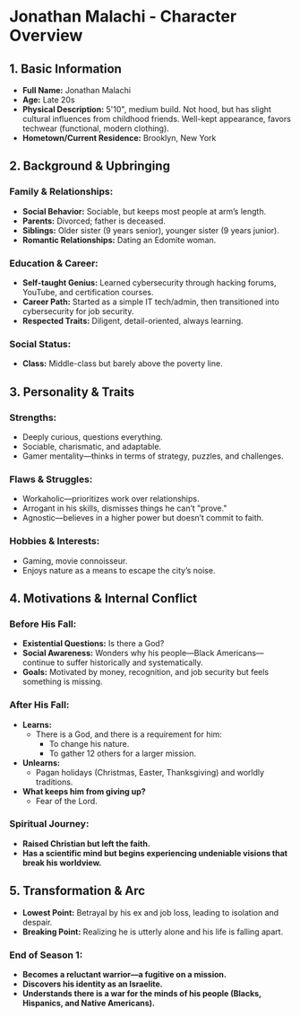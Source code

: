 # Jonathan Malachi - Character Overview

## 1. Basic Information
- **Full Name:** Jonathan Malachi  
- **Age:** Late 20s  
- **Physical Description:** 5'10", medium build. Not hood, but has slight cultural influences from childhood friends. Well-kept appearance, favors techwear (functional, modern clothing).  
- **Hometown/Current Residence:** Brooklyn, New York  

## 2. Background & Upbringing

### Family & Relationships:
- **Social Behavior:** Sociable, but keeps most people at arm’s length.  
- **Parents:** Divorced; father is deceased.  
- **Siblings:** Older sister (9 years senior), younger sister (9 years junior).  
- **Romantic Relationships:** Dating an Edomite woman.  

### Education & Career:
- **Self-taught Genius:** Learned cybersecurity through hacking forums, YouTube, and certification courses.  
- **Career Path:** Started as a simple IT tech/admin, then transitioned into cybersecurity for job security.  
- **Respected Traits:** Diligent, detail-oriented, always learning.  

### Social Status:
- **Class:** Middle-class but barely above the poverty line.  

## 3. Personality & Traits

### Strengths:
- Deeply curious, questions everything.  
- Sociable, charismatic, and adaptable.  
- Gamer mentality—thinks in terms of strategy, puzzles, and challenges.  

### Flaws & Struggles:
- Workaholic—prioritizes work over relationships.  
- Arrogant in his skills, dismisses things he can’t "prove."  
- Agnostic—believes in a higher power but doesn’t commit to faith.  

### Hobbies & Interests:
- Gaming, movie connoisseur.  
- Enjoys nature as a means to escape the city’s noise.  

## 4. Motivations & Internal Conflict

### Before His Fall:
- **Existential Questions:** Is there a God?  
- **Social Awareness:** Wonders why his people—Black Americans—continue to suffer historically and systematically.  
- **Goals:** Motivated by money, recognition, and job security but feels something is missing.  

### After His Fall:
- **Learns:**  
  - There is a God, and there is a requirement for him:  
    - To change his nature.  
    - To gather 12 others for a larger mission.  
- **Unlearns:**  
  - Pagan holidays (Christmas, Easter, Thanksgiving) and worldly traditions.  
- **What keeps him from giving up?**  
  - Fear of the Lord.  

### Spiritual Journey:
- **Raised Christian but left the faith.**  
- **Has a scientific mind but begins experiencing undeniable visions that break his worldview.**  

## 5. Transformation & Arc

- **Lowest Point:** Betrayal by his ex and job loss, leading to isolation and despair.  
- **Breaking Point:** Realizing he is utterly alone and his life is falling apart.  

### End of Season 1:
- **Becomes a reluctant warrior—a fugitive on a mission.**  
- **Discovers his identity as an Israelite.**  
- **Understands there is a war for the minds of his people (Blacks, Hispanics, and Native Americans).**  

